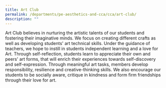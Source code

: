 ```yaml
---
title: Art Club
permalink: /departments/pe-aesthetics-and-cca/cca/art-club/
description: ""
---
```

Art Club believes in nurturing the artistic talents of our students and fostering their imaginative minds. We focus on creating different crafts as well as developing students' art technical skills. Under the guidance of teachers, we hope to instill in students independent learning and a love for Art. Through self-reflection, students learn to appreciate their own and peers' art forms, that will enrich their experiences towards self-discovery and self-expression. Through meaningful art tasks, members develop responsibility, resilience and creative-thinking skills. We also encourage our students to be socially aware, critique in kindness and form firm friendships through their love for art. 
